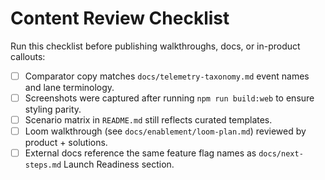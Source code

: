 # Content Review Checklist

Run this checklist before publishing walkthroughs, docs, or in-product callouts:

- [ ] Comparator copy matches `docs/telemetry-taxonomy.md` event names and lane terminology.
- [ ] Screenshots were captured after running `npm run build:web` to ensure styling parity.
- [ ] Scenario matrix in `README.md` still reflects curated templates.
- [ ] Loom walkthrough (see `docs/enablement/loom-plan.md`) reviewed by product + solutions.
- [ ] External docs reference the same feature flag names as `docs/next-steps.md` Launch Readiness section.
